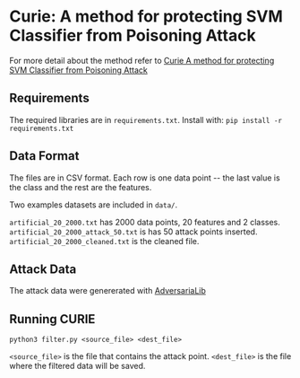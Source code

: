 # Curie: A method for protecting SVM Classifier from Poisoning Attack

For more detail about the method refer to [Curie A method for protecting SVM Classifier from Poisoning Attack](http://rickylaishram.com/research/curie16.html)

## Requirements
The required libraries are in `requirements.txt`.
Install with: `pip install -r requirements.txt`

## Data Format
The files are in CSV format. Each row is one data point -- the last value is the class and the rest are the features.

Two examples datasets are included in `data/`. 

`artificial_20_2000.txt` has 2000 data points, 20 features and 2 classes. `artificial_20_2000_attack_50.txt` is has 50 attack points inserted. `artificial_20_2000_cleaned.txt` is the cleaned file.

## Attack Data
The attack data were genererated with [AdversariaLib](https://pralab.diee.unica.it/en/AdversariaLib)

## Running CURIE
`python3 filter.py <source_file> <dest_file>`

`<source_file>` is the file that contains the attack point.
`<dest_file>` is the file where the filtered data will be saved.